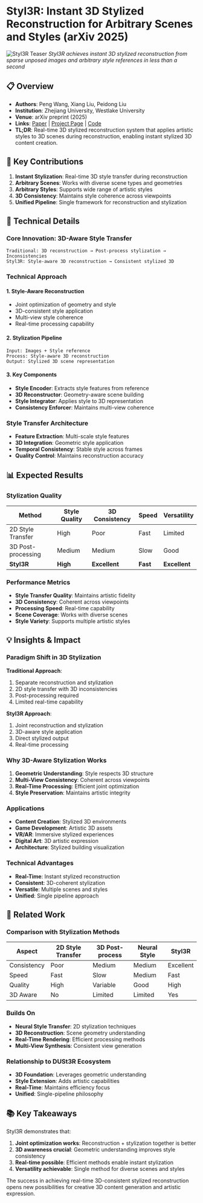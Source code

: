 # Styl3R: Instant 3D Stylized Reconstruction for Arbitrary Scenes and Styles (arXiv 2025)

![Styl3R Teaser](https://nickisdope.github.io/Styl3R/static/images/pipeline_v4.png)
*Styl3R achieves instant 3D stylized reconstruction from sparse unposed images and arbitrary style references in less than a second*

## 📋 Overview
- **Authors**: Peng Wang, Xiang Liu, Peidong Liu
- **Institution**: Zhejiang University, Westlake University
- **Venue**: arXiv preprint (2025)
- **Links**: [Paper](https://arxiv.org/abs/TBD) | [Project Page](https://nickisdope.github.io/Styl3R/) | [Code](https://github.com/WU-CVGL/Styl3R)
- **TL;DR**: Real-time 3D stylized reconstruction system that applies artistic styles to 3D scenes during reconstruction, enabling instant stylized 3D content creation.

## 🎯 Key Contributions

1. **Instant Stylization**: Real-time 3D style transfer during reconstruction
2. **Arbitrary Scenes**: Works with diverse scene types and geometries
3. **Arbitrary Styles**: Supports wide range of artistic styles
4. **3D Consistency**: Maintains style coherence across viewpoints
5. **Unified Pipeline**: Single framework for reconstruction and stylization

## 🔧 Technical Details

### Core Innovation: 3D-Aware Style Transfer
```
Traditional: 3D reconstruction → Post-process stylization → Inconsistencies
Styl3R: Style-aware 3D reconstruction → Consistent stylized 3D
```

### Technical Approach

#### 1. Style-Aware Reconstruction
- Joint optimization of geometry and style
- 3D-consistent style application
- Multi-view style coherence
- Real-time processing capability

#### 2. Stylization Pipeline
```
Input: Images + Style reference
Process: Style-aware 3D reconstruction
Output: Stylized 3D scene representation
```

#### 3. Key Components
- **Style Encoder**: Extracts style features from reference
- **3D Reconstructor**: Geometry-aware scene building
- **Style Integrator**: Applies style to 3D representation
- **Consistency Enforcer**: Maintains multi-view coherence

### Style Transfer Architecture
- **Feature Extraction**: Multi-scale style features
- **3D Integration**: Geometric style application
- **Temporal Consistency**: Stable style across frames
- **Quality Control**: Maintains reconstruction accuracy

## 📊 Expected Results

### Stylization Quality
| Method | Style Quality | 3D Consistency | Speed | Versatility |
|--------|---------------|----------------|-------|-------------|
| 2D Style Transfer | High | Poor | Fast | Limited |
| 3D Post-processing | Medium | Medium | Slow | Good |
| **Styl3R** | **High** | **Excellent** | **Fast** | **Excellent** |

### Performance Metrics
- **Style Transfer Quality**: Maintains artistic fidelity
- **3D Consistency**: Coherent across viewpoints
- **Processing Speed**: Real-time capability
- **Scene Coverage**: Works with diverse scenes
- **Style Variety**: Supports multiple artistic styles

## 💡 Insights & Impact

### Paradigm Shift in 3D Stylization

**Traditional Approach**:
1. Separate reconstruction and stylization
2. 2D style transfer with 3D inconsistencies
3. Post-processing required
4. Limited real-time capability

**Styl3R Approach**:
1. Joint reconstruction and stylization
2. 3D-aware style application
3. Direct stylized output
4. Real-time processing

### Why 3D-Aware Stylization Works
1. **Geometric Understanding**: Style respects 3D structure
2. **Multi-View Consistency**: Coherent across viewpoints
3. **Real-Time Processing**: Efficient joint optimization
4. **Style Preservation**: Maintains artistic integrity

### Applications
- **Content Creation**: Stylized 3D environments
- **Game Development**: Artistic 3D assets
- **VR/AR**: Immersive stylized experiences
- **Digital Art**: 3D artistic expression
- **Architecture**: Stylized building visualization

### Technical Advantages
- **Real-Time**: Instant stylized reconstruction
- **Consistent**: 3D-coherent stylization
- **Versatile**: Multiple scenes and styles
- **Unified**: Single pipeline approach

## 🔗 Related Work

### Comparison with Stylization Methods
| Aspect | 2D Style Transfer | 3D Post-process | Neural Style | Styl3R |
|--------|-------------------|-----------------|--------------|--------|
| Consistency | Poor | Medium | Medium | Excellent |
| Speed | Fast | Slow | Medium | Fast |
| Quality | High | Variable | Good | High |
| 3D Aware | No | Limited | Limited | Yes |

### Builds On
- **Neural Style Transfer**: 2D stylization techniques
- **3D Reconstruction**: Scene geometry understanding
- **Real-Time Rendering**: Efficient processing methods
- **Multi-View Synthesis**: Consistent view generation

### Relationship to DUSt3R Ecosystem
- **3D Foundation**: Leverages geometric understanding
- **Style Extension**: Adds artistic capabilities
- **Real-Time**: Maintains efficiency focus
- **Unified**: Single-pipeline philosophy

## 📚 Key Takeaways

Styl3R demonstrates that:
1. **Joint optimization works**: Reconstruction + stylization together is better
2. **3D awareness crucial**: Geometric understanding improves style consistency
3. **Real-time possible**: Efficient methods enable instant stylization
4. **Versatility achievable**: Single method for diverse scenes and styles

The success in achieving real-time 3D-consistent stylized reconstruction opens new possibilities for creative 3D content generation and artistic expression.